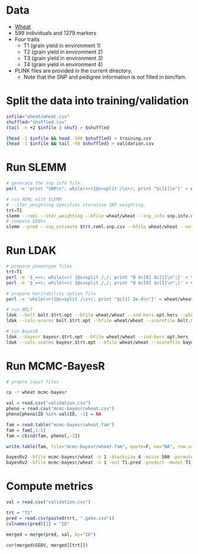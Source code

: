 # Data  
- [Wheat](https://cran.r-project.org/web/packages/BLR/index.html)
- 599 individuals and 1279 markers
- Four traits
  - T1 (grain yield in environment 1)
  - T2 (grain yield in environment 2)
  - T3 (grain yield in environment 3)
  - T4 (grain yield in environment 4)
- PLINK files are provided in the current directory.
  - Note that the SNP and pedigree information is not filled in bim/fam. 

# Split the data into training/validation
```sh
infile="wheat/wheat.csv"
shuffled="shuffled.csv"
(tail -n +2 $infile | shuf) > $shuffled

(head -1 $infile && head -500 $shuffled) > training.csv
(head -1 $infile && tail -99 $shuffled) > validation.csv

```

# Run SLEMM
```sh
# generate the snp info file.
perl -e 'print "SNP\n"; while(<>){@c=split /\s+/; print "$c[1]\n"}' < wheat/wheat.bim > snp.info.csv

# run REML with SLEMM
# --iter_weighting specifies iterative SNP weighting.
trt=T1
slemm --reml --iter_weighting --bfile wheat/wheat --snp_info snp.info.csv --phenotype training.csv --trait $trt --out $trt
# compute GEBVs
slemm --pred --snp_estimate $trt.reml.snp.csv --bfile wheat/wheat --output $trt.gebv.csv

```

# Run LDAK
```sh
# prepare phenotype files
trt=T1
perl -e '$_=<>; while(<>) {@c=split /,/; print "0 $c[0] $c[1]\n";}' < training.csv > $trt.training.pheno
perl -e '$_=<>; while(<>) {@c=split /,/; print "0 $c[0] $c[1]\n";}' < validation.csv > $trt.validation.pheno

# prepare heritability option file
perl -e 'while(<>){@c=split /\s+/; print "$c[1] 2e-4\n"}' < wheat/wheat.bim > opt.hers

# run BOLT
ldak --bolt bolt.$trt.opt --bfile wheat/wheat --ind-hers opt.hers --pheno $trt.training.pheno --cv-proportion .1
ldak --calc-scores bolt.$trt.opt --bfile wheat/wheat --scorefile bolt.$trt.opt.effects --power 0 --pheno $trt.validation.pheno

# run BayesR
ldak --bayesr bayesr.$trt.opt --bfile wheat/wheat --ind-hers opt.hers --pheno $trt.training.pheno --cv-proportion .1
ldak --calc-scores bayesr.$trt.opt --bfile wheat/wheat --scorefile bayesr.$trt.opt.effects --power 0 --pheno $trt.validation.pheno

```

# Run MCMC-BayesR
```sh
# prepre input files

cp -r wheat mcmc-bayesr
```

```R
val = read.csv("validation.csv")
pheno = read.csv("mcmc-bayesr/wheat.csv")
pheno[pheno$ID %in% val$ID, -1] = NA

fam = read.table("mcmc-bayesr/wheat.fam")
fam = fam[,1:5]
fam = cbind(fam, pheno[,-1])

write.table(fam, file="mcmc-bayesr/wheat.fam", quote=F, na="NA", row.names=F, col.names=F)

```

```sh
bayesRv2 -bfile mcmc-bayesr/wheat -n 1 -blocksize 4 -msize 500 -permute -nthreads 4 -out T1 -numit 50000 -burnin 20000 -vara 0.001 -vare 0.55 
bayesRv2 -bfile mcmc-bayesr/wheat -n 1 -out T1.pred -predict -model T1.model -freq T1.frq -param T1.param

```



# Compute metrics
```R
val = read.csv("validation.csv")

trt = "T1"
pred = read.csv(paste0(trt, ".gebv.csv"))
colnames(pred)[1] = "ID"

merged = merge(pred, val, by="ID")

cor(merged$GEBV, merged[[trt]])

```
